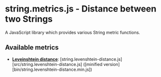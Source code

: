 string.metrics.js - Distance between two Strings
================================================


A JavaScript library which provides various String metric functions.


Available metrics
-----------------

   - **[Leveinshtein distance][1]**: [string.levenshtein-distance.js][src/string.levenshtein-distance.js] ([minified version][bin/string.levenshtein-distance.min.js])

[1]: http://en.wikipedia.org/wiki/Levenshtein_distance